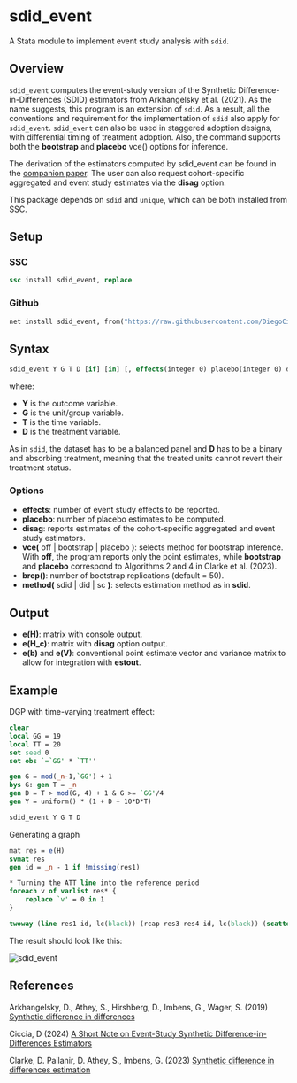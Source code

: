 # sdid_event

A Stata module to implement event study analysis with `sdid`.

## Overview

`sdid_event` computes the event-study version of the Synthetic Difference-in-Differences (SDID) estimators from Arkhangelsky et al. (2021). As the name suggests, this program is an extension of `sdid`. As a result, all the conventions and requirement for the implementation of `sdid` also apply for `sdid_event`. `sdid_event` can also be used in staggered adoption designs, with differential timing of treatment adoption. Also, the command supports both the **bootstrap** and **placebo** vce() options for inference.

The derivation of the estimators computed by sdid_event can be found in the [companion paper](https://arxiv.org/abs/2407.09565).
The user can also request cohort-specific aggregated and event study estimates via the **disag** option.

This package depends on `sdid` and `unique`, which can be both installed from SSC.

## Setup

### SSC

```stata
ssc install sdid_event, replace
```

### Github

```stata
net install sdid_event, from("https://raw.githubusercontent.com/DiegoCiccia/sdid/main/sdid_event") replace
```

## Syntax

```stata
sdid_event Y G T D [if] [in] [, effects(integer 0) placebo(integer 0) disag vce(string) brep(integer 50)]
```

where:
+ **Y** is the outcome variable.
+ **G** is the unit/group variable.
+ **T** is the time variable.
+ **D** is the treatment variable.

As in `sdid`, the dataset has to be a balanced panel and **D** has to be a binary and absorbing treatment, meaning that the treated units cannot revert their treatment status.

### Options
+ **effects**: number of event study effects to be reported.
+ **placebo**: number of placebo estimates to be computed.
+ **disag**: reports estimates of the cohort-specific aggregated and event study estimators.
+ **vce(** off | bootstrap | placebo **)**: selects method for bootstrap inference. With **off**, the program reports only the point estimates, while **bootstrap** and **placebo** correspond to Algorithms 2 and 4 in Clarke et al. (2023).
+ **brep()**: number of bootstrap replications (default = 50).
+ **method(** sdid | did | sc **)**: selects estimation method as in **sdid**.

## Output

+ **e(H)**: matrix with console output.
+ **e(H_c)**: matrix with **disag** option output.
+ **e(b)** and **e(V)**: conventional point estimate vector and variance matrix to allow for integration with **estout**.

## Example

DGP with time-varying treatment effect:

```stata
clear
local GG = 19
local TT = 20
set seed 0
set obs `=`GG' * `TT''

gen G = mod(_n-1,`GG') + 1
bys G: gen T = _n
gen D = T > mod(G, 4) + 1 & G >= `GG'/4
gen Y = uniform() * (1 + D + 10*D*T)

sdid_event Y G T D
```

Generating a graph
```stata
mat res = e(H)
svmat res
gen id = _n - 1 if !missing(res1)

* Turning the ATT line into the reference period
foreach v of varlist res* {
    replace `v' = 0 in 1
}

twoway (line res1 id, lc(black)) (rcap res3 res4 id, lc(black)) (scatter res1 id, mc(black)) , legend(off) title("sdid_event") xtitle("Relative time to treatment change") 
```

The result should look like this:

![sdid_event](https://github.com/DiegoCiccia/sdid/assets/71022390/08917647-08b6-4a52-a0f5-64170bee45ce)

## References 

Arkhangelsky, D., Athey, S., Hirshberg, D., Imbens, G., Wager, S. (2019) [Synthetic difference in differences](https://www.nber.org/papers/w25532)

Ciccia, D (2024) [A Short Note on Event-Study Synthetic Difference-in-Differences Estimators](https://arxiv.org/abs/2407.09565)

Clarke, D. Pailanir, D. Athey, S., Imbens, G. (2023) [Synthetic difference in differences estimation](https://arxiv.org/abs/2301.11859)
